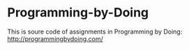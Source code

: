 # Programming-by-Doing
This is soure code of assignments in Programming by Doing:
http://programmingbydoing.com/
